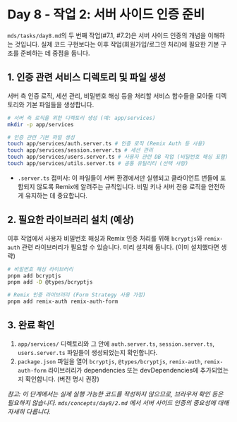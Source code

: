 # Day 8 - 작업 2: 서버 사이드 인증 준비

`mds/tasks/day8.md`의 두 번째 작업(#7.1, #7.2)은 서버 사이드 인증의 개념을 이해하는 것입니다. 실제 코드 구현보다는 이후 작업(회원가입/로그인 처리)에 필요한 기본 구조를 준비하는 데 중점을 둡니다.

## 1. 인증 관련 서비스 디렉토리 및 파일 생성

서버 측 인증 로직, 세션 관리, 비밀번호 해싱 등을 처리할 서비스 함수들을 모아둘 디렉토리와 기본 파일들을 생성합니다.

```bash
# 서버 측 로직을 위한 디렉토리 생성 (예: app/services)
mkdir -p app/services

# 인증 관련 기본 파일 생성
touch app/services/auth.server.ts # 인증 로직 (Remix Auth 등 사용)
touch app/services/session.server.ts # 세션 관리
touch app/services/users.server.ts # 사용자 관련 DB 작업 (비밀번호 해싱 포함)
touch app/services/utils.server.ts # 공통 유틸리티 (선택 사항)
```

*   `.server.ts` 접미사: 이 파일들이 서버 환경에서만 실행되고 클라이언트 번들에 포함되지 않도록 Remix에 알려주는 규칙입니다. 비밀 키나 서버 전용 로직을 안전하게 유지하는 데 중요합니다.

## 2. 필요한 라이브러리 설치 (예상)

이후 작업에서 사용자 비밀번호 해싱과 Remix 인증 처리를 위해 `bcryptjs`와 `remix-auth` 관련 라이브러리가 필요할 수 있습니다. 미리 설치해 둡니다. (이미 설치했다면 생략)

```bash
# 비밀번호 해싱 라이브러리
pnpm add bcryptjs
pnpm add -D @types/bcryptjs

# Remix 인증 라이브러리 (Form Strategy 사용 가정)
pnpm add remix-auth remix-auth-form
```

## 3. 완료 확인

1.  `app/services/` 디렉토리와 그 안에 `auth.server.ts`, `session.server.ts`, `users.server.ts` 파일들이 생성되었는지 확인합니다.
2.  `package.json` 파일을 열어 `bcryptjs`, `@types/bcryptjs`, `remix-auth`, `remix-auth-form` 라이브러리가 dependencies 또는 devDependencies에 추가되었는지 확인합니다. (버전 명시 권장)

*참고: 이 단계에서는 실제 실행 가능한 코드를 작성하지 않으므로, 브라우저 확인 등은 필요하지 않습니다. `mds/concepts/day8/2.md` 에서 서버 사이드 인증의 중요성에 대해 자세히 다룹니다.* 